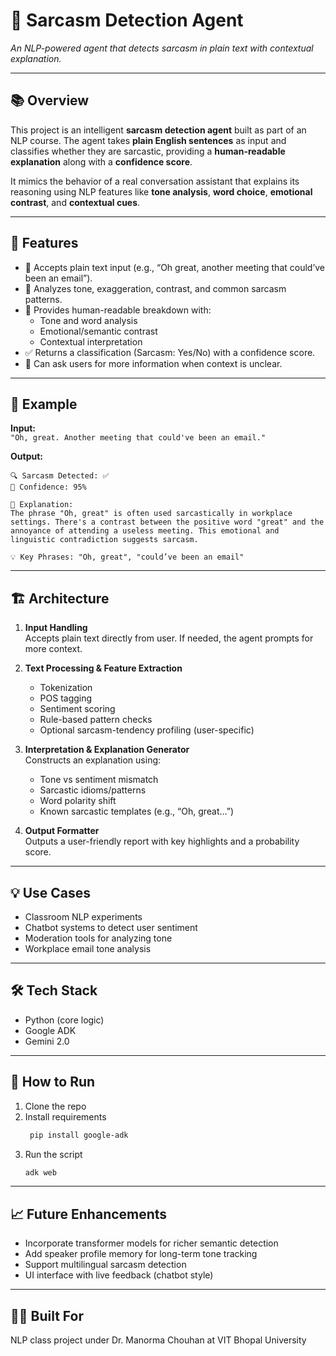 
# 🤖 Sarcasm Detection Agent  
*An NLP-powered agent that detects sarcasm in plain text with contextual explanation.*

---

## 📚 Overview

This project is an intelligent **sarcasm detection agent** built as part of an NLP course. The agent takes **plain English sentences** as input and classifies whether they are sarcastic, providing a **human-readable explanation** along with a **confidence score**.

It mimics the behavior of a real conversation assistant that explains its reasoning using NLP features like **tone analysis**, **word choice**, **emotional contrast**, and **contextual cues**.

---

## 🎯 Features

- 🔡 Accepts plain text input (e.g., “Oh great, another meeting that could’ve been an email”).
- 🧠 Analyzes tone, exaggeration, contrast, and common sarcasm patterns.
- 📖 Provides human-readable breakdown with:
  - Tone and word analysis  
  - Emotional/semantic contrast  
  - Contextual interpretation  
- ✅ Returns a classification (Sarcasm: Yes/No) with a confidence score.
- 🤝 Can ask users for more information when context is unclear.

---

## 📂 Example

**Input:**  
`"Oh, great. Another meeting that could've been an email."`

**Output:**  
```
🔍 Sarcasm Detected: ✅  
🎯 Confidence: 95%

💬 Explanation:
The phrase "Oh, great" is often used sarcastically in workplace settings. There's a contrast between the positive word "great" and the annoyance of attending a useless meeting. This emotional and linguistic contradiction suggests sarcasm.

💡 Key Phrases: "Oh, great", "could’ve been an email"
```

---

## 🏗️ Architecture

1. **Input Handling**  
   Accepts plain text directly from user. If needed, the agent prompts for more context.

2. **Text Processing & Feature Extraction**  
   - Tokenization  
   - POS tagging  
   - Sentiment scoring  
   - Rule-based pattern checks  
   - Optional sarcasm-tendency profiling (user-specific)

3. **Interpretation & Explanation Generator**  
   Constructs an explanation using:
   - Tone vs sentiment mismatch  
   - Sarcastic idioms/patterns  
   - Word polarity shift  
   - Known sarcastic templates (e.g., “Oh, great…”)

4. **Output Formatter**  
   Outputs a user-friendly report with key highlights and a probability score.

---

## 💡 Use Cases

- Classroom NLP experiments  
- Chatbot systems to detect user sentiment  
- Moderation tools for analyzing tone  
- Workplace email tone analysis

---

## 🛠️ Tech Stack

- Python (core logic)  
- Google ADK
- Gemini 2.0


---

## 🚀 How to Run

1. Clone the repo  
2. Install requirements  
   ```bash
    pip install google-adk
   ```
3. Run the script  
   ```bash
   adk web
   ```

---

## 📈 Future Enhancements

- Incorporate transformer models for richer semantic detection  
- Add speaker profile memory for long-term tone tracking  
- Support multilingual sarcasm detection  
- UI interface with live feedback (chatbot style)

---

## 👨‍🏫 Built For  
NLP class project under Dr. Manorma Chouhan at VIT Bhopal University
